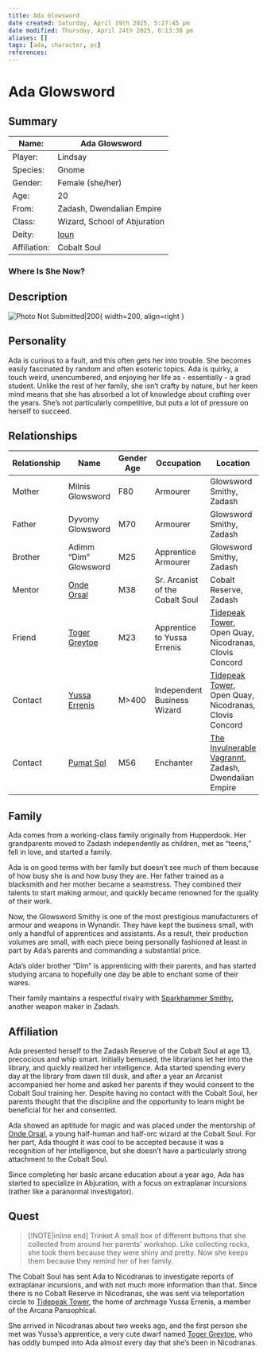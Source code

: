 ```yaml
---
title: Ada Glowsword
date created: Saturday, April 19th 2025, 5:27:45 pm
date modified: Thursday, April 24th 2025, 6:13:38 pm
aliases: []
tags: [ada, character, pc]
references: 
---
```


# Ada Glowsword

## Summary

| Name:        | Ada Glowsword                |
| ------------ | ---------------------------- |
| Player:      | Lindsay                      |
| Species:     | Gnome                        |
| Gender:      | Female (she/her)             |
| Age:         | 20                           |
| From:        | Zadash, Dwendalian Empire    |
| Class:       | Wizard, School of Abjuration |
| Deity:       | [Ioun](../world/religion/Ioun.md)     |
| Affiliation: | Cobalt Soul                  |

### Where Is She Now?

## Description

![Photo Not Submitted|200](../assets/images/photo-missing.png){ width=200, align=right }

## Personality

Ada is curious to a fault, and this often gets her into trouble. She becomes easily fascinated by random and often esoteric topics. Ada is quirky, a touch weird, unencumbered, and enjoying her life as - essentially - a grad student. Unlike the rest of her family, she isn’t crafty by nature, but her keen mind means that she has absorbed a lot of knowledge about crafting over the years. She’s not particularly competitive, but puts a lot of pressure on herself to succeed.

## Relationships

| Relationship | Name                                      | Gender Age | Occupation                      | Location                                                                                                              |
| ------------ | ----------------------------------------- | ---------- | ------------------------------- | --------------------------------------------------------------------------------------------------------------------- |
| Mother       | Milnis Glowsword                          | F80        | Armourer                        | Glowsword Smithy, Zadash                                                                                              |
| Father       | Dyvomy Glowsword                          | M70        | Armourer                        | Glowsword Smithy, Zadash                                                                                              |
| Brother      | Adimm “Dim” Glowsword                     | M25        | Apprentice Armourer             | Glowsword Smithy, Zadash                                                                                              |
| Mentor       | [Onde Orsal](../npcs/onde-orsal.md)       | M38        | Sr. Arcanist of the Cobalt Soul | Cobalt Reserve, Zadash                                                                                                |
| Friend       | [Toger Greytoe](../npcs/toger-greytoe.md) | M23        | Apprentice to Yussa Errenis     | [Tidepeak Tower](https://criticalrole.fandom.com/wiki/Tidepeak_Tower), Open Quay, Nicodranas, Clovis Concord          |
| Contact      | [Yussa Errenis](../npcs/yussa-errenis.md) | M\>400     | Independent Business Wizard     | [Tidepeak Tower](https://criticalrole.fandom.com/wiki/Tidepeak_Tower), Open Quay, Nicodranas, Clovis Concord          |
| Contact      | [Pumat Sol](../npcs/pumat-sol.md)         | M56        | Enchanter                       | [The Invulnerable Vagrannt](https://criticalrole.fandom.com/wiki/The_Invulnerable_Vagrant), Zadash, Dwendalian Empire |

## Family

Ada comes from a working-class family originally from Hupperdook. Her grandparents moved to Zadash independently as children, met as “teens,” fell in love, and started a family.

Ada is on good terms with her family but doesn’t see much of them because of how busy she is and how busy they are. Her father trained as a blacksmith and her mother became a seamstress. They combined their talents to start making armour, and quickly became renowned for the quality of their work.

Now, the Glowsword Smithy is one of the most prestigious manufacturers of armour and weapons in Wynandir. They have kept the business small, with only a handful of apprentices and assistants. As a result, their production volumes are small, with each piece being personally fashioned at least in part by Ada’s parents and commanding a substantial price.

Ada’s older brother “Dim” is apprenticing with their parents, and has started studying arcana to hopefully one day be able to enchant some of their wares.

Their family maintains a respectful rivalry with [Sparkhammer Smithy](https://criticalrole.fandom.com/wiki/Sparkhammer_Smithing), another weapon maker in Zadash.

## Affiliation

Ada presented herself to the Zadash Reserve of the Cobalt Soul at age 13, precocious and whip smart. Initially bemused, the librarians let her into the library, and quickly realized her intelligence. Ada started spending every day at the library from dawn till dusk, and after a year an Arcanist accompanied her home and asked her parents if they would consent to the Cobalt Soul training her. Despite having no contact with the Cobalt Soul, her parents thought that the discipline and the opportunity to learn might be beneficial for her and consented.

Ada showed an aptitude for magic and was placed under the mentorship of [Onde Orsal](../npcs/onde-orsal.md), a young half-human and half-orc wizard at the Cobalt Soul. For her part, Ada thought it was cool to be accepted because it was a recognition of her intelligence, but she doesn’t have a particularly strong attachment to the Cobalt Soul.

Since completing her basic arcane education about a year ago, Ada has started to specialize in Abjuration, with a focus on extraplanar incursions (rather like a paranormal investigator).

## Quest

> [!NOTE|inline end] Trinket
> A small box of different buttons that she collected from around her parents’ workshop. Like collecting rocks, she took them because they were shiny and pretty. Now she keeps them because they remind her of her family.

The Cobalt Soul has sent Ada to Nicodranas to investigate reports of extraplanar incursions, and with not much more information than that. Since there is no Cobalt Reserve in Nicodranas, she was sent via teleportation circle to [Tidepeak Tower](https://criticalrole.fandom.com/wiki/Tidepeak_Tower), the home of archmage Yussa Errenis, a member of the Arcana Pansophical.

She arrived in Nicodranas about two weeks ago, and the first person she met was Yussa’s apprentice, a very cute dwarf named [Toger Greytoe](../npcs/toger-greytoe.md), who has oddly bumped into Ada almost every day that she’s been in Nicodranas.
